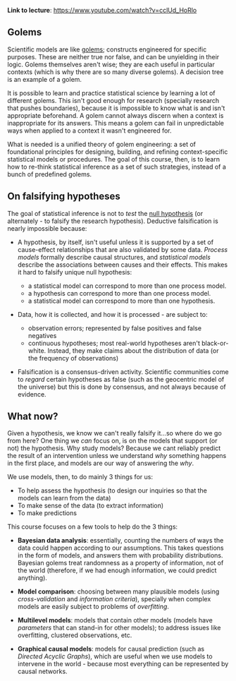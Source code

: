 
**Link to lecture**: https://www.youtube.com/watch?v=cclUd_HoRlo



## Golems

Scientific models are like [golems](https://en.wikipedia.org/wiki/Golem); constructs engineered for specific purposes. These are neither true nor false, and can be unyielding in their logic. Golems themselves aren't wise; they are each useful in particular contexts (which is why there are so many diverse golems). A decision tree is an example of a golem. 

It is possible to learn and practice statistical science by learning a lot of different golems. This isn't good enough for research (specially research that pushes boundaries), because it is impossible to know what is and isn't appropriate beforehand. A golem cannot always discern when a context is inappropriate for its answers. This means a golem can fail in unpredictable ways when applied to a context it wasn't engineered for.

What is needed is a unified theory of golem engineering: a set of foundational principles for designing, building, and refining context-specific statistical models or procedures. The goal of this course, then, is to learn how to re-think statistical inference as a set of such strategies, instead of a bunch of predefined golems.


## On falsifying hypotheses

The goal of statistical inference is not to _test_ the [null hypothesis](https://en.wikipedia.org/wiki/Null_hypothesis)  (or alternately - to falsify the research hypothesis). Deductive falsification is nearly impossible because:

* A hypothesis, by itself, isn't useful unless it is supported by a set of cause-effect relationships that are also validated by some data. *Process models* formally describe causal structures, and *statistical models* describe the associations between causes and their effects.  This makes it hard to falsify unique null hypothesis:
	* a statistical model can correspond to more than one process model.
	* a hypothesis can correspond to more than one process model.
	* a statistical model can correspond to more than one hypothesis.

* Data, how it is collected, and how it is processed - are subject to:
	* observation errors; represented by false positives and false negatives
	* continuous hypotheses; most real-world hypotheses aren't black-or-white. Instead, they make claims about the distribution of data (or the frequency of observations)

* Falsification is a consensus-driven activity. Scientific communities come to _regard_ certain hypotheses as false (such as the geocentric model of the universe) but this is done by consensus, and not always because of evidence. 


## What now?

Given a hypothesis, we know we can't really falsify it...so where do we go from here? One thing we _can_ focus on, is on the models that support (or not) the hypothesis. Why study models? Because we cant reliably predict the result of an intervention unless we understand _why_ something happens in the first place, and models are our way of answering the _why_. 

We use models, then, to do mainly 3 things for us:

* To help assess the hypothesis (to design our inquiries so that the models can learn from the data)
* To make sense of the data (to extract information)
* To make predictions

This course focuses on a few tools to help do the 3 things:

* **Bayesian data analysis**: essentially, counting the numbers of ways the data could happen according to our assumptions. This takes questions in the form of models, and answers them with probability distributions. Bayesian golems treat randomness as a property of information, not of the world (therefore, if we had enough information, we could predict anything). 

* **Model comparison**: choosing between many plausible models (using _cross-validation_ and _information criteria_), specially when complex models are easily subject to problems of _overfitting_.
	
* **Multilevel models**:  models that contain other models (models have _parameters_ that can stand-in for other models); to address issues like overfitting, clustered observations, etc.

* **Graphical causal models**: models for causal prediction (such as _Directed Acyclic Graphs_), which are useful when we use models to intervene in the world - because most everything can be represented by causal networks.




